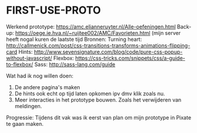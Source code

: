 # FIRST-USE-PROTO
Werkend prototype: https://amc.elianneruyter.nl/Alle-oefeningen.html
Back-up: https://oege.ie.hva.nl/~ruijtee002/AMC/Favorieten.html  (mijn server heeft nogal kuren de laatste tijd
Bronnen:
Turning heart: http://callmenick.com/post/css-transitions-transforms-animations-flipping-card
Hints: http://www.sevensignature.com/blog/code/pure-css-popup-without-javascript/
Flexbox: https://css-tricks.com/snippets/css/a-guide-to-flexbox/
Sass: http://sass-lang.com/guide

Wat had ik nog willen doen:
1. De andere pagina's maken
2. De hints ook echt op tijd laten opkomen ipv dmv klik zoals nu.
3. Meer interacties in het prototype bouwen. Zoals het verwijderen van meldingen.

Progressie:
Tijdens dit vak was ik eerst van plan om mijn prototype in Pixate te gaan maken. 
